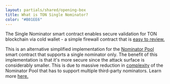 ```yaml
---
layout: partials/shared/opening-box
title: What is TON Single Nominator?
color: "#B01EE6"
---
```


The Single Nominator smart contract enables secure validation for TON blockchain via cold wallet - a simple firewall contract that is [easy to review.](https://github.com/orbs-network/single-nominator/blob/main/contracts/single-nominator.fc)

This is an alternative simplified implementation for the [Nominator Pool](https://github.com/ton-blockchain/nominator-pool) smart contract that supports a single nominator only. The benefit of this implementation is that it's more secure since the attack surface is considerably smaller. This is due to massive reduction in [complexity](https://github.com/ton-blockchain/nominator-pool/blob/main/func/pool.fc) of the Nominator Pool that has to support multiple third-party nominators.
Learn more [here.](https://github.com/orbs-network/single-nominator)
